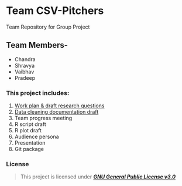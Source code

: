 # Team CSV-Pitchers
Team Repository for Group Project
## **Team Members-**
* Chandra
* Shravya
* Vaibhav
* Pradeep

### This project includes:

1. [Work plan & draft research questions](https://github.com/vrahangdale/ISQA_8086-TeamProject/tree/master/Deliverables/WorkPlan-%20RQs)
2.  [Data cleaning documentation draft](https://github.com/vrahangdale/ISQA_8086-TeamProject/tree/master/Deliverables/Data%20Cleaning%20Documentation)
3.  Team progress meeting
4.  R script draft
5.  R plot draft
6.  Audience persona
7.  Presentation
8.  Git package



### License
>This project is licensed under  [**_GNU General Public License v3.0_**](https://github.com/vrahangdale/Team-7/blob/master/LICENSE)
